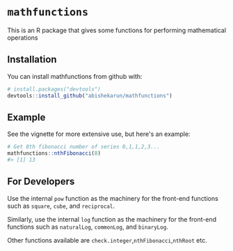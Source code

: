 
<!-- README.md is generated from README.Rmd. Please edit that file -->
`mathfunctions`
===============

This is an R package that gives some functions for performing mathematical operations

Installation
------------

You can install mathfunctions from github with:

``` r
# install.packages("devtools")
devtools::install_github("abishekarun/mathfunctions")
```

Example
-------

See the vignette for more extensive use, but here's an example:

``` r
# Get 8th fibonacci number of series 0,1,1,2,3...
mathfunctions::nthFibonacci(8) 
#> [1] 13
```

For Developers
--------------

Use the internal `pow` function as the machinery for the front-end functions such as `square`, `cube`, and `reciprocal`.

Similarly, use the internal `log` function as the machinery for the front-end functions such as `naturalLog`, `commonLog`, and `binaryLog`.

Other functions available are `check.integer`,`nthFibonacci`,`nthRoot` etc.
